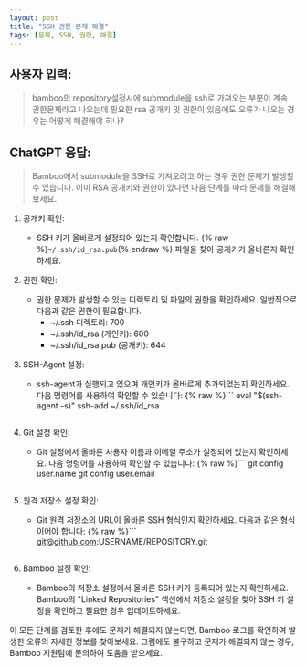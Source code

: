 ```yaml
---
layout: post
title: "SSH 권한 문제 해결"
tags: [문제, SSH, 권한, 해결]
---
```


## 사용자 입력:
> bamboo의 repository설정시에 submodule을 ssh로 가져오는 부분이 계속 권한문제라고 나오는데 필요한 rsa 공개키 및 권한이 있음에도 오류가 나오는 경우는 어떻게 해결해야 히나?

## ChatGPT 응답:
> Bamboo에서 submodule을 SSH로 가져오려고 하는 경우 권한 문제가 발생할 수 있습니다. 이미 RSA 공개키와 권한이 있다면 다음 단계를 따라 문제를 해결해보세요.

1. 공개키 확인:
   - SSH 키가 올바르게 설정되어 있는지 확인합니다. {% raw %}`~/.ssh/id_rsa.pub`{% endraw %} 파일을 찾아 공개키가 올바른지 확인하세요.

2. 권한 확인:
   - 권한 문제가 발생할 수 있는 디렉토리 및 파일의 권한을 확인하세요. 일반적으로 다음과 같은 권한이 필요합니다.
       - ~/.ssh 디렉토리: 700
       - ~/.ssh/id_rsa (개인키): 600
       - ~/.ssh/id_rsa.pub (공개키): 644

3. SSH-Agent 설정:
   - ssh-agent가 실행되고 있으며 개인키가 올바르게 추가되었는지 확인하세요. 다음 명령어를 사용하여 확인할 수 있습니다:
       {% raw %}```
       eval "$(ssh-agent -s)"
       ssh-add ~/.ssh/id_rsa
       ```{% endraw %}

4. Git 설정 확인:
   - Git 설정에서 올바른 사용자 이름과 이메일 주소가 설정되어 있는지 확인하세요. 다음 명령어를 사용하여 확인할 수 있습니다:
       {% raw %}```
       git config user.name
       git config user.email
       ```{% endraw %}

5. 원격 저장소 설정 확인:
   - Git 원격 저장소의 URL이 올바른 SSH 형식인지 확인하세요. 다음과 같은 형식이어야 합니다:
       {% raw %}```
       git@github.com:USERNAME/REPOSITORY.git
       ```{% endraw %}

6. Bamboo 설정 확인:
   - Bamboo의 저장소 설정에서 올바른 SSH 키가 등록되어 있는지 확인하세요. Bamboo의 "Linked Repositories" 섹션에서 저장소 설정을 찾아 SSH 키 설정을 확인하고 필요한 경우 업데이트하세요.

이 모든 단계를 검토한 후에도 문제가 해결되지 않는다면, Bamboo 로그를 확인하여 발생한 오류의 자세한 정보를 찾아보세요. 그럼에도 불구하고 문제가 해결되지 않는 경우, Bamboo 지원팀에 문의하여 도움을 받으세요.

